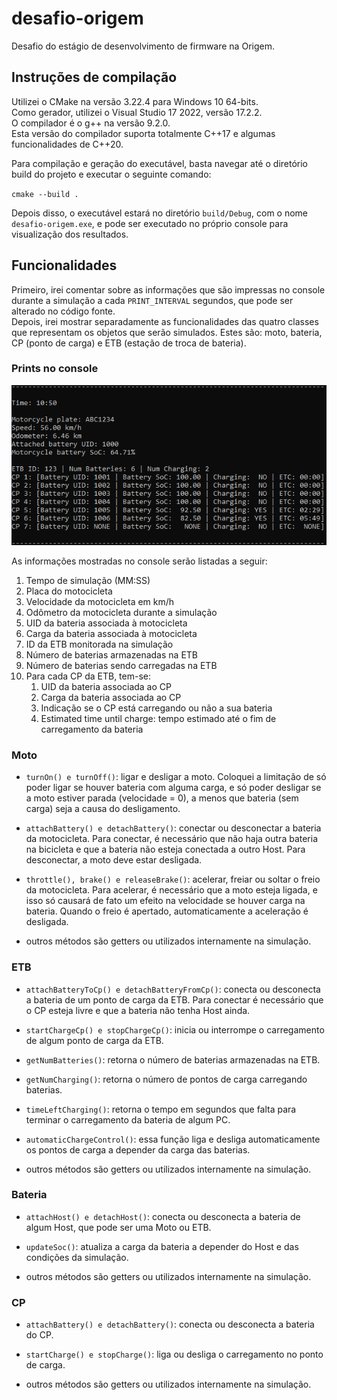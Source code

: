 # desafio-origem

Desafio do estágio de desenvolvimento de firmware na Origem.  

## Instruções de compilação

Utilizei o CMake na versão 3.22.4 para Windows 10 64-bits.  
Como gerador, utilizei o Visual Studio 17 2022, versão 17.2.2.  
O compilador é o g++ na versão 9.2.0.   
Esta versão do compilador suporta totalmente C++17 e algumas funcionalidades de C++20.

Para compilação e geração do executável, basta navegar até o diretório build do projeto e executar o seguinte comando:

`cmake --build .`

Depois disso, o executável estará no diretório `build/Debug`, com o nome `desafio-origem.exe`, e pode ser executado no próprio console para visualização dos resultados.

## Funcionalidades

Primeiro, irei comentar sobre as informações que são impressas no console durante a simulação a cada `PRINT_INTERVAL` segundos, que pode ser alterado no código fonte.  
Depois, irei mostrar separadamente as funcionalidades das quatro classes que representam os objetos que serão simulados. Estes são: moto, bateria, CP (ponto de carga) e ETB (estação de troca de bateria).

### Prints no console

![Print no console](print.png)

As informações mostradas no console serão listadas a seguir:

1. Tempo de simulação (MM:SS)
2. Placa do motocicleta
3. Velocidade da motocicleta em km/h
4. Odômetro da motocicleta durante a simulação
5. UID da bateria associada à motocicleta
6. Carga da bateria associada à motocicleta
7. ID da ETB monitorada na simulação
8. Número de baterias armazenadas na ETB
9. Número de baterias sendo carregadas na ETB
10. Para cada CP da ETB, tem-se:
    1. UID da bateria associada ao CP
    2. Carga da bateria associada ao CP
    3. Indicação se o CP está carregando ou não a sua bateria
    4. Estimated time until charge: tempo estimado até o fim de carregamento da bateria

### Moto

- `turnOn() e turnOff()`: ligar e desligar a moto. Coloquei a limitação de só poder ligar se houver bateria com alguma carga, e só poder desligar se a moto estiver parada (velocidade = 0), a menos que bateria (sem carga) seja a causa do desligamento.

- `attachBattery() e detachBattery()`: conectar ou desconectar a bateria da motocicleta. Para conectar, é necessário que não haja outra bateria na bicicleta e que a bateria não esteja conectada a outro Host. Para desconectar, a moto deve estar desligada.

- `throttle(), brake() e releaseBrake()`: acelerar, freiar ou soltar o freio da motocicleta. Para acelerar, é necessário que a moto esteja ligada, e isso só causará de fato um efeito na velocidade se houver carga na bateria. Quando o freio é apertado, automaticamente a aceleração é desligada.

- outros métodos são getters ou utilizados internamente na simulação.

### ETB

- `attachBatteryToCp() e detachBatteryFromCp()`: conecta ou desconecta a bateria de um ponto de carga da ETB. Para conectar é necessário que o CP esteja livre e que a bateria não tenha Host ainda.

- `startChargeCp() e stopChargeCp()`: inicia ou interrompe o carregamento de algum ponto de carga da ETB.

- `getNumBatteries()`: retorna o número de baterias armazenadas na ETB.

- `getNumCharging()`: retorna o número de pontos de carga carregando baterias.

- `timeLeftCharging()`: retorna o tempo em segundos que falta para terminar o carregamento da bateria de algum PC.

- `automaticChargeControl()`: essa função liga e desliga automaticamente os pontos de carga a depender da carga das baterias.

- outros métodos são getters ou utilizados internamente na simulação.

### Bateria

- `attachHost() e detachHost()`: conecta ou desconecta a bateria de algum Host, que pode ser uma Moto ou ETB.

- `updateSoc()`: atualiza a carga da bateria a depender do Host e das condições da simulação.

- outros métodos são getters ou utilizados internamente na simulação.

### CP

- `attachBattery() e detachBattery()`: conecta ou desconecta a bateria do CP.

- `startCharge() e stopCharge()`: liga ou desliga o carregamento no ponto de carga.

- outros métodos são getters ou utilizados internamente na simulação.
